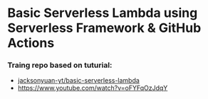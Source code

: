 # Basic Serverless Lambda using Serverless Framework & GitHub Actions

### Traing repo based on tuturial:
* [jacksonyuan-yt/basic-serverless-lambda](https://github.com/jacksonyuan-yt/basic-serverless-lambda)
* https://www.youtube.com/watch?v=oFYFqOzJdqY

